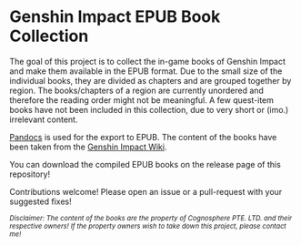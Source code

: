 # Genshin Impact EPUB Book Collection

The goal of this project is to collect the in-game books of Genshin Impact and make them available
in the EPUB format. Due to the small size of the individual books, they are divided as chapters
and are grouped together by region. The books/chapters of a region are currently unordered and therefore
the reading order might not be meaningful. A few quest-item books have not been included in this
collection, due to very short or (imo.) irrelevant content.

[Pandocs](https://pandocs.org) is used for the export to EPUB. The content of the books
have been taken from the [Genshin Impact Wiki](https://genshin-impact.fandom.com/wiki/Books).

You can download the compiled EPUB books on the release page of this repository!

Contributions welcome! Please open an issue or a pull-request with your suggested fixes!

<sub>*Disclaimer: The content of the books are the property of Cognosphere PTE. LTD. and their
respective owners! If the property owners wish to take down this project, please contact me!*</sub>
